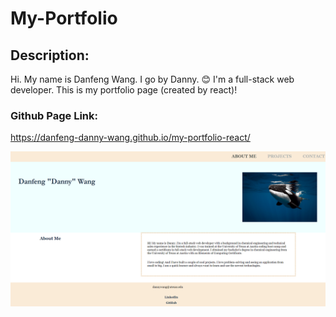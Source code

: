 # My-Portfolio

## Description:

Hi. My name is Danfeng Wang. I go by Danny. 😊 I'm a full-stack web developer. This is my portfolio page (created by react)!

### Github Page Link:

https://danfeng-danny-wang.github.io/my-portfolio-react/

![webpage screenshot](./screenshot.png)
